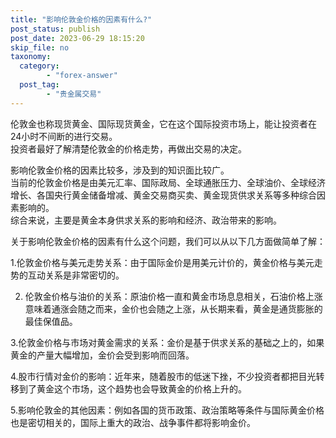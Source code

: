 ```yaml
---
title: "影响伦敦金价格的因素有什么?"
post_status: publish
post_date: 2023-06-29 18:15:20
skip_file: no
taxonomy:
  category:
        - "forex-answer"
  post_tag:
        - "贵金属交易"
---
```


伦敦金也称现货黄金、国际现货黄金，它在这个国际投资市场上，能让投资者在24小时不间断的进行交易。  
投资者最好了解清楚伦敦金的价格走势，再做出交易的决定。

影响伦敦金价格的因素比较多，涉及到的知识面比较广。  
当前的伦敦金价格是由美元汇率、国际政局、全球通胀压力、全球油价、全球经济增长、各国央行黄金储备增减、黄金交易商买卖、黄金现货供求关系等多种综合因素影响的。  
综合来说，主要是黄金本身供求关系的影响和经济、政治带来的影响。

关于影响伦敦金价格的因素有什么这个问题，我们可以从以下几方面做简单了解：

1.伦敦金价格与美元走势关系：由于国际金价是用美元计价的，黄金价格与美元走势的互动关系是非常密切的。

2. 伦敦金价格与油价的关系：原油价格一直和黄金市场息息相关，石油价格上涨意味着通涨会随之而来，金价也会随之上涨，从长期来看，黄金是通货膨胀的最佳保值品。

3.伦敦金价格与市场对黄金需求的关系：金价是基于供求关系的基础之上的，如果黄金的产量大幅增加，金价会受到影响而回落。

4.股市行情对金价的影响：近年来，随着股市的低迷下挫，不少投资者都把目光转移到了黄金这个市场，这个趋势也会导致黄金的价格上升的。

5.影响伦敦金的其他因素：例如各国的货币政策、政治策略等条件与国际黄金价格也是密切相关的，国际上重大的政治、战争事件都将影响金价。
